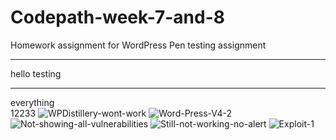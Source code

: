 # Codepath-week-7-and-8
Homework assignment for WordPress Pen testing assignment
<hr>
hello testing
<hr>
everything <br>
12233
<img src="https://i.ibb.co/DCWbcWc/WPDistillery-wont-work.png" alt="WPDistillery-wont-work" border="0">
<img src="https://i.ibb.co/FJjFDTk/Word-Press-V4-2.png" alt="Word-Press-V4-2" border="0">
<img src="https://i.ibb.co/B4TnbfB/Not-showing-all-vulnerabilities.png" alt="Not-showing-all-vulnerabilities" border="0">
<img src="https://i.ibb.co/2df3Ddq/Still-not-working-no-alert.png" alt="Still-not-working-no-alert" border="0">
<img src="https://i.ibb.co/BsDRyWD/Exploit-1.png" alt="Exploit-1" border="0">

